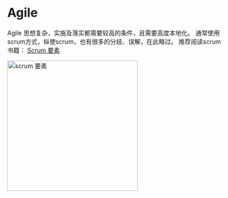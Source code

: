 # Agile

Agile 思想复杂，实施及落实都需要较高的条件，且需要高度本地化。  通常使用scrum方式，纵使scrum，也有很多的分歧、误解，在此略过。
推荐阅读scrum书籍：
[Scrum 要素](https://search.jd.com/Search?keyword=scrum+%e8%a6%81%e7%b4%a0&enc=utf-8)

<img src="https://static.jovi.cc/c5iDDVPrNLUVLA.jpg" alt="scrum 要素" style="width:300px;" />